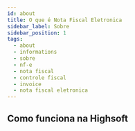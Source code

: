 ```yaml
---
id: about
title: O que é Nota Fiscal Eletronica
sidebar_label: Sobre
sidebar_position: 1
tags:
  - about
  - informations
  - sobre
  - nf-e
  - nota fiscal
  - controle fiscal
  - invoice
  - nota fiscal eletronica
---
```


## Como funciona na Highsoft
